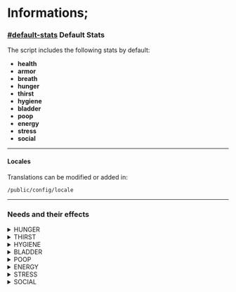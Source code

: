 # Informations;



### [#default-stats](informations.md#default-stats "mention") Default Stats

The script includes the following stats by default:

* **health**
* **armor**
* **breath**
* **hunger**
* **thirst**
* **hygiene**
* **bladder**
* **poop**
* **energy**
* **stress**
* **social**

***

#### **Locales**

Translations can be modified or added in:

```
/public/config/locale
```

***

### Needs and their effects

<details>

<summary>HUNGER</summary>

✨ Effects:

* **Low Hunger Levels**:
  * When the character’s hunger is too low, they will perform a belly-rubbing animation, accompanied by stomach growling sounds and hunger-related audio cues at regular intervals.
* **Overeating**:
  * If the character consumes food while their hunger level is at 100, they will experience vomiting, complete with realistic animations and sounds for a fully immersive effect.

</details>

<details>

<summary>THIRST</summary>

#### ✨ Effects:

* **Hunger is Too Low**:
  * The character performs a belly-rubbing animation, accompanied by stomach growling sounds and hunger-related audio cues at regular intervals.
* **Overeating**:
  * If the character consumes food when their hunger level is already at 100, they will experience vomiting, complete with realistic animations and sounds for immersive gameplay.





</details>

<details>

<summary>HYGIENE</summary>

#### ✨ Effects:

* **Hygiene at 10%**: The character performs a self-sniffing animation accompanied by realistic sniffing sounds, indicating awareness of their hygiene.
* **Hygiene at 5%**: Flies begin to hover around the character, paired with buzzing sounds to enhance the immersive experience.

#### ⚙️ Props and Features:

* **Configurable Props**:
  * **Bath**: Used for full-body bathing.
  * **Shower**: Provides a quick and convenient option for cleansing.
  * **Water Bottle**: Enables hand washing on the go.
  * **Sinks**: Allows for stationary hand washing in designated locations.

</details>

<details>

<summary>BLADDER</summary>

#### ✨ Effects:

* **Bladder Levels at 1%-10%**: The character initiates a restroom desperation animation, signaling an urgent need to find relief.
* **Bladder Level at 0%**: The character experiences an accident, simulating the effect of peeing themselves for an immersive gameplay experience.

#### ⚙️ Props and Features:

* **Configurable Props**:
  * **Toilet**: A prop that can be placed to enable realistic restroom interactions.
  * **Pee Anywhere**: Allows players to trigger the action in any location, enhancing flexibility and immersion.



</details>

<details>

<summary>POOP</summary>

#### ✨ Effects:

* **Poop Levels at 5%-10%**: The character releases a quiet fart (low-range sound) and begins a restroom desperation animation, indicating discomfort.
* **Poop Levels at 1%-5%**: The character releases a loud fart (high-range sound) and continues the restroom desperation animation, showing heightened urgency.
* **Poop Level at 0%**: The character experiences an accident, simulating the effect of pooping themselves for a realistic gameplay interaction.

#### ⚙️ Props and Features:

* **Configurable Props**:
  * **Toilet**: A prop that can be placed to facilitate bathroom interactions.
  * **Poop Anywhere**: Allows players to trigger the action anywhere for an immersive experience.



</details>

<details>

<summary>ENERGY</summary>

#### ✨ Effects:

* **Energy Below 10%**: The character begins yawning, accompanied by realistic sounds and animations, signaling fatigue.
* **Energy at 1%**: The character starts to pass out, causing the screen to fade to black for an immersive experience.

#### ⚙️ Props and Features:

* **Configurable Props**:
  * **Sleeping Bag**: Can be utilized for rest and recovery.
  * **Sleep Anywhere**: Players can initiate sleep by pressing **E**, offering flexibility and immersion.



</details>

<details>

<summary>STRESS</summary>

#### ✨ Effects:

* **Energy Below 10%**: The character begins to breathe heavily as their energy depletes.
* **Energy at 5%-10%**: The character starts exhibiting erratic behavior through specific animations, reflecting a state of heightened stress or craziness.

#### ⚙️ Actions and Features:

* **Sleep Anywhere**: The character can lie down and rest without requiring the player to press **E**, providing a seamless and immersive experience.
* **Customizable Exports**: Developers can integrate exports into their own creations to include stress-reduction mechanics, enhancing gameplay flexibility.

</details>

<details>

<summary>SOCIAL</summary>

#### ✨ Effects:

* When energy levels drop to 3% or below, the character begins to hear loud, overwhelming voices.

#### ⚙️ Props and Interactions:

* **Social Boost by Location**: Players can enhance their social levels by visiting pre-defined locations set by the server owner.
* **Social Boost by Communication**: Social levels can also increase when players engage in voice chat through the microphone.

</details>

